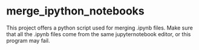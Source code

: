 # merge_ipython_notebooks
This project offers a python script used for merging .ipynb files.
Make sure that all the .ipynb files come from the same jupyternotebook editor, or this program may fail.
